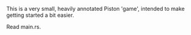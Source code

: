 This is a very small, heavily annotated Piston 'game', intended to make getting
started a bit easier.

Read main.rs.
